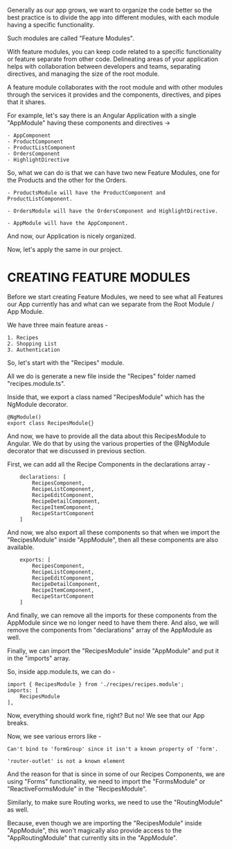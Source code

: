 Generally as our app grows, we want to organize the code better so the best practice is to divide the app into different modules, with each module having a specific functionality.

Such modules are called "Feature Modules".

With feature modules, you can keep code related to a specific functionality or feature separate from other code. Delineating areas of your application helps with collaboration between developers and teams, separating directives, and managing the size of the root module.

A feature module collaborates with the root module and with other modules through the services it provides and the components, directives, and pipes that it shares.

For example, let's say there is an Angular Application with a single "AppModule" having these components and directives -> 

    - AppComponent
    - ProductComponent
    - ProductListComponent
    - OrdersComponent
    - HighlightDirective

So, what we can do is that we can have two new Feature Modules, one for the Products and the other for the Orders.

    - ProductsModule will have the ProductComponent and ProductListComponent.

    - OrdersModule will have the OrdersComponent and HighlightDirective.

    - AppModule will have the AppComponent.

And now, our Application is nicely organized.

Now, let's apply the same in our project.

# CREATING FEATURE MODULES

Before we start creating Feature Modules, we need to see what all Features our App currently has and what can we separate from the Root Module / App Module.

We have three main feature areas - 

    1. Recipes
    2. Shopping List
    3. Authentication

So, let's start with the "Recipes" module.

All we do is generate a new file inside the "Recipes" folder named "recipes.module.ts".

Inside that, we export a class named "RecipesModule" which has the NgModule decorator.

    @NgModule()
    export class RecipesModule{}

And now, we have to provide all the data about this RecipesModule to Angular. We do that by using the various properties of the @NgModule decorator that we discussed in previous section.

First, we can add all the Recipe Components in the declarations array -

        declarations: [
            RecipesComponent, 
            RecipeListComponent, 
            RecipeEditComponent, 
            RecipeDetailComponent, 
            RecipeItemComponent, 
            RecipeStartComponent
        ]

And now, we also export all these components so that when we import the "RecipesModule" inside "AppModule", then all these components are also available.

        exports: [
            RecipesComponent, 
            RecipeListComponent, 
            RecipeEditComponent, 
            RecipeDetailComponent, 
            RecipeItemComponent, 
            RecipeStartComponent
        ]

And finally, we can remove all the imports for these components from the AppModule since we no longer need to have them there. And also, we will remove the components from "declarations" array of the AppModule as well.

Finally, we can import the "RecipesModule" inside "AppModule" and put it in the "imports" array.

So, inside app.module.ts, we can do -

    import { RecipesModule } from './recipes/recipes.module';
    imports: [
        RecipesModule
    ],

Now, everything should work fine, right? But no! We see that our App breaks.

Now, we see various errors like - 

    Can't bind to 'formGroup' since it isn't a known property of 'form'.

    'router-outlet' is not a known element

And the reason for that is since in some of our Recipes Components, we are using "Forms" functionality, we need to import the "FormsModule" or "ReactiveFormsModule" in the "RecipesModule".

Similarly, to make sure Routing works, we need to use the "RoutingModule" as well.

Because, even though we are importing the "RecipesModule" inside "AppModule", this won't magically also provide access to the "AppRoutingModule" that currently sits in the "AppModule".




